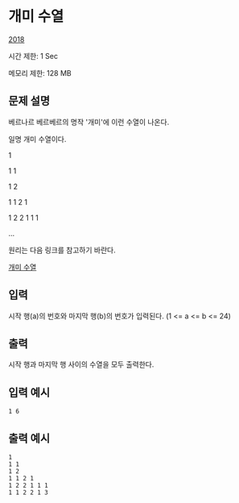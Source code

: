 # 개미 수열

[2018](http://codeup.kr/problem.php?id=2018)

시간 제한: 1 Sec

메모리 제한: 128 MB



## 문제 설명

베르나르 베르베르의 명작 '개미'에 이런 수열이 나온다.

일명 개미 수열이다.

1

1 1

1 2

1 1 2 1

1 2 2 1 1 1

...

원리는 다음 링크를 참고하기 바란다.

[개미 수열](https://terms.naver.com/entry.nhn?docId=3568985&cid=58944&categoryId=58970)



## 입력

시작 행(a)의 번호와 마지막 행(b)의 번호가 입력된다. (1 <= a <= b <= 24)



## 출력

시작 행과 마지막 행 사이의 수열을 모두 출력한다.



## 입력 예시

```
1 6
```



## 출력 예시

```
1 
1 1 
1 2 
1 1 2 1 
1 2 2 1 1 1 
1 1 2 2 1 3 
```